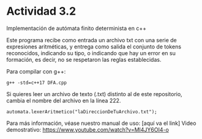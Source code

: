 # Actividad 3.2

Implementación de autómata finito determinista en c++  

Este programa recibe como entrada un archivo txt con una serie de expresiones aritméticas, y entrega como salida el conjunto de tokens reconocidos, indicando su tipo, o indicando que hay un error en su formación, es decir, no se respetaron las reglas establecidas.  

Para compilar con g++:
```
g++ -std=c++17 DFA.cpp 
```

Si quieres leer un archivo de texto (.txt) distinto al de este repositorio, cambia el nombre del archivo en la línea 222.
```
automata.lexerAritmetico("laDireccionDeTuArchivo.txt");
```

Para más información, véase nuestro manual de uso: [aquí va el link]
Video demostrativo: https://www.youtube.com/watch?v=Ml4JY6OI4-o
